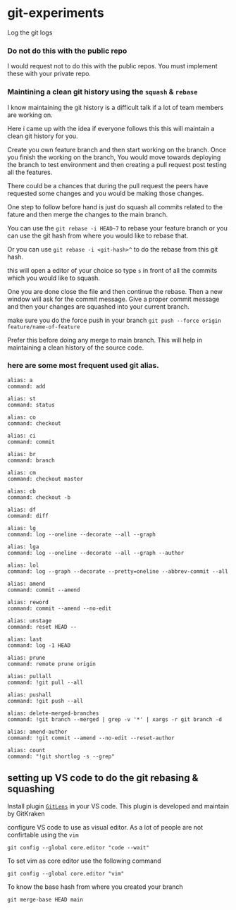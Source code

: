 # git-experiments

Log the git logs 


### Do not do this with the public repo
I would request not to do this with the public repos. You must implement these with your private repo. 


### Maintining a clean git history using the `squash` & `rebase`

I know maintaining the git history is a difficult talk if a lot of team members are working on. 

Here i came up with the idea if everyone follows this this will maintain a clean git history for you. 

Create you own feature branch and then start working on the branch. Once you finish the working on the branch, You would move towards deploying the branch to test environment and then creating a pull request post testing all the features. 

There could be a chances that during the pull request the peers have requested some changes and you would be making those changes. 

One step to follow before hand is just do squash all commits related to the fature and then merge the changes to the main branch. 

You can use the `git rebase -i HEAD~7` to rebase your feature branch or you can use the git hash from where you would like to rebase that. 

Or you can use `git rebase -i <git-hash>^` to do the rebase from this git hash. 

this will open a editor of your choice so type `s` in front of all the commits which you would like to squash. 

One you are done close the file and then continue the rebase. Then a new window will ask for the commit message. Give a proper commit message and then your changes are squashed into your current branch. 

make sure you do the force push in your branch
`git push --force origin feature/name-of-feature`

Prefer this before doing any merge to main branch. This will help in maintaining a clean history of the source code. 


### here are some most frequent used git alias. 
```
alias: a
command: add

alias: st
command: status

alias: co
command: checkout

alias: ci
command: commit

alias: br
command: branch

alias: cm
command: checkout master

alias: cb
command: checkout -b

alias: df
command: diff

alias: lg
command: log --oneline --decorate --all --graph

alias: lga
command: log --oneline --decorate --all --graph --author

alias: lol
command: log --graph --decorate --pretty=oneline --abbrev-commit --all

alias: amend
command: commit --amend

alias: reword
command: commit --amend --no-edit

alias: unstage
command: reset HEAD --

alias: last
command: log -1 HEAD

alias: prune
command: remote prune origin

alias: pullall
command: !git pull --all

alias: pushall
command: !git push --all

alias: delete-merged-branches
command: !git branch --merged | grep -v '*' | xargs -r git branch -d

alias: amend-author
command: !git commit --amend --no-edit --reset-author

alias: count
command: "!git shortlog -s --grep"
```

## setting up VS code to do the git rebasing & squashing 

Install plugin [`GitLens`](https://marketplace.visualstudio.com/items?itemName=eamodio.gitlens)
in your VS code. This plugin is developed and maintain by GitKraken

configure VS code to use as visual editor. As a lot of people are not confirtable using the `vim`


```
git config --global core.editor "code --wait"
```

To set vim as core editor use the following command 

```
git config --global core.editor "vim"
```

To know the base hash from where you created your branch 

```
git merge-base HEAD main 
```
